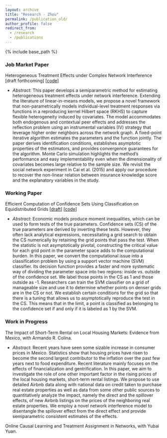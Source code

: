 ```yaml
---
layout: archive
title: "Research - Zhou"
permalink: /publication_old/
author_profile: false
redirect_from:
  - /research
  - /publications
---
```


{% include base_path %}

### Job Market Paper
Heterogeneous Treatment Effects under Complex Network Interference [draft forthcoming] [[code](https://github.com/lbz5158/network_rkhs)]
* *Abstract*: This paper develops a semiparametric method for estimating heterogeneous treatment effects under network interference. Extending the literature of linear-in-means models, we propose a novel framework that non-parametrically models individual-level treatment responses via functions in a reproducing kernel Hilbert space (RKHS) to capture flexible heterogeneity induced by covariates. The model accommodates both endogenous and contextual peer effects and addresses the reflection problem using an instrumental variables (IV) strategy that leverage higher order neighbors across the network graph. A fixed-point iterative algorithm estimates the parameters and the function jointly. The paper derives identification conditions, establishes asymptotic properties of the estimators, and provides convergence guarantees for the algorithm.  Monte Carlo simulation highlights the method’s performance and easy implementability even when the dimensionality of covariates becomes large relative to the sample size. We revisit the social network experiment in Cai et al. (2015) and apply our procedure to recover the non-linear relation between insurance knowledge score and the explanatory variables in the study.

### Working Paper
Efficient Computation of Confidence Sets Using Classification on Equidistributed Grids [[draft](https://arxiv.org/pdf/2401.01804)] [[code](https://github.com/lbz5158/svm_equidistribution)]

* *Abstract*: Economic models produce moment inequalities, which can be used to form tests of the true parameters. Confidence sets (CS) of the true parameters are derived by inverting these tests. However, they often lack analytical expressions, necessitating a grid search to obtain the CS numerically by retaining the grid points that pass the test. When the statistic is not asymptotically pivotal, constructing the critical value for each grid point in the parameter space adds to the computational burden. In this paper, we convert the computational issue into a classification problem by using a support vector machine (SVM) classifier. Its decision function provides a faster and more systematic way of dividing the parameter space into two regions: inside vs. outside of the confidence set. We label those points in the CS as 1 and those outside as -1. Researchers can train the SVM classifier on a grid of manageable size and use it to determine whether points on denser grids are in the CS or not. We establish certain conditions for the grid so that there is a tuning that allows us to asymptotically reproduce the test in the CS. This means that in the limit, a point is classified as belonging to the confidence set if and only if it is labeled as 1 by the SVM.



### Work in Progress
The Impact of Short-Term Rental on Local Housing Markets: Evidence from Mexico, with Armando R. Colina.
* *Abstract*: Recent years have seen some sizable increase in consumer prices in Mexico. Statistics show that housing prices have risen to become the second largest contributor to the inflation over the
past few years next to food expenditure. Recent literature mainly focuses on the effects of financialization and gentrification. In this paper, we aim to investigate the role of one other important
factor in the rising prices of the local housing markets, short-term rental listings. We propose to use detailed Airbnb data along with national data on credit taken to purchase real estate properties
as well as data from some other public sources to quantitatively analyze the impact, namely the direct and the spillover effects, of new Airbnb listings on the prices of the neighboring real estate
properties. We employ a novel network interference model to disentangle the spillover effect from the direct effect and provide semiparametric consistent estimates of the effects.

Online Causal Learning and Treatment Assignment in Networks, with Yubai Yuan.
